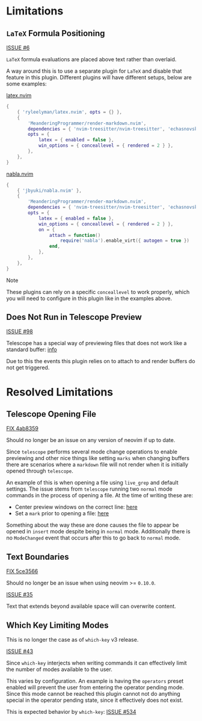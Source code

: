 # Limitations

## `LaTeX` Formula Positioning

[ISSUE #6](https://github.com/MeanderingProgrammer/render-markdown.nvim/issues/6)

`LaTeX` formula evaluations are placed above text rather than overlaid.

A way around this is to use a separate plugin for `LaTeX` and disable that feature
in this plugin. Different plugins will have different setups, below are some examples:

[latex.nvim](https://github.com/ryleelyman/latex.nvim)

```lua
{
    { 'ryleelyman/latex.nvim', opts = {} },
    {
        'MeanderingProgrammer/render-markdown.nvim',
        dependencies = { 'nvim-treesitter/nvim-treesitter', 'echasnovski/mini.nvim' },
        opts = {
            latex = { enabled = false },
            win_options = { conceallevel = { rendered = 2 } },
        },
    },
}
```

[nabla.nvim](https://github.com/jbyuki/nabla.nvim)

```lua
{
    { 'jbyuki/nabla.nvim' },
    {
        'MeanderingProgrammer/render-markdown.nvim',
        dependencies = { 'nvim-treesitter/nvim-treesitter', 'echasnovski/mini.nvim' },
        opts = {
            latex = { enabled = false },
            win_options = { conceallevel = { rendered = 2 } },
            on = {
                attach = function()
                    require('nabla').enable_virt({ autogen = true })
                end,
            },
        },
    },
}
```

> [!NOTE]
>
> These plugins can rely on a specific `conceallevel` to work properly, which
> you will need to configure in this plugin like in the examples above.

## Does Not Run in Telescope Preview

[ISSUE #98](https://github.com/MeanderingProgrammer/render-markdown.nvim/issues/98)

Telescope has a special way of previewing files that does not work like a
standard buffer: [info](https://github.com/nvim-telescope/telescope.nvim?tab=readme-ov-file#previewers)

Due to this the events this plugin relies on to attach to and render buffers
do not get triggered.

# Resolved Limitations

## Telescope Opening File

[FIX 4ab8359](https://github.com/MeanderingProgrammer/render-markdown.nvim/commit/4ab835985de62b46b6785ae160f5f709b77a0f92)

Should no longer be an issue on any version of neovim if up to date.

Since `telescope` performs several mode change operations to enable previewing and
other nice things like setting `marks` when changing buffers there are scenarios
where a `markdown` file will not render when it is initially opened through `telescope`.

An example of this is when opening a file using `live_grep` and default settings.
The issue stems from `telescope` running two `normal` mode commands in the process
of opening a file. At the time of writing these are:

- Center preview windows on the correct line: [here](https://github.com/nvim-telescope/telescope.nvim/blob/master/lua/telescope/previewers/buffer_previewer.lua#L549)
- Set a `mark` prior to opening a file: [here](https://github.com/nvim-telescope/telescope.nvim/blob/master/lua/telescope/actions/set.lua#L177)

Something about the way these are done causes the file to appear be opened in `insert`
mode despite being in `normal` mode. Additionally there is no `ModeChanged` event
that occurs after this to go back to `normal` mode.

## Text Boundaries

[FIX 5ce3566](https://github.com/MeanderingProgrammer/render-markdown.nvim/commit/5ce35662725b1024c6dddc8d0bc03befc5abc878)

Should no longer be an issue when using neovim >= `0.10.0`.

[ISSUE #35](https://github.com/MeanderingProgrammer/render-markdown.nvim/issues/35)

Text that extends beyond available space will can overwrite content.

## Which Key Limiting Modes

This is no longer the case as of `which-key` v3 release.

[ISSUE #43](https://github.com/MeanderingProgrammer/render-markdown.nvim/issues/43)

Since `which-key` interjects when writing commands it can effectively limit the
number of modes available to the user.

This varies by configuration. An example is having the `operators` preset enabled
will prevent the user from entering the operator pending mode. Since this mode cannot
be reached this plugin cannot not do anything special in the operator pending state,
since it effectively does not exist.

This is expected behavior by `which-key`: [ISSUE #534](https://github.com/folke/which-key.nvim/issues/534)
